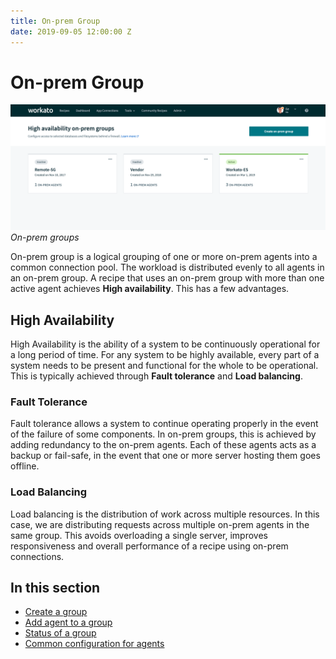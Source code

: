 ```yaml
---
title: On-prem Group
date: 2019-09-05 12:00:00 Z
---
```


# On-prem Group

![On-prem groups](/assets/images/on-prem/on-prem-groups.png)
*On-prem groups*

On-prem group is a logical grouping of one or more on-prem agents into a common connection pool. The workload is distributed evenly to all agents in an on-prem group. A recipe that uses an on-prem group with more than one active agent achieves **High availability**. This has a few advantages.

## High Availability
High Availability is the ability of a system to be continuously operational for a long period of time. For any system to be highly available, every part of a system needs to be present and functional for the whole to be operational. This is typically achieved through **Fault tolerance** and **Load balancing**.

### Fault Tolerance
Fault tolerance allows a system to continue operating properly in the event of the failure of some components. In on-prem groups, this is achieved by adding redundancy to the on-prem agents. Each of these agents acts as a backup or fail-safe, in the event that one or more server hosting them goes offline.

### Load Balancing
Load balancing is the distribution of work across multiple resources. In this case, we are distributing requests across multiple on-prem agents in the same group. This avoids overloading a single server, improves responsiveness and overall performance of a recipe using on-prem connections.

## In this section
* [Create a group](/on-prem/groups/create-group.md)
* [Add agent to a group](/on-prem/groups/add-agent.md)
* [Status of a group](/on-prem/groups/group-status.md)
* [Common configuration for agents](/on-prem/groups/common-config.md)
